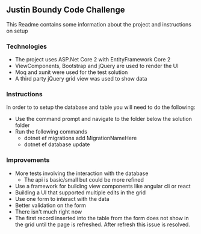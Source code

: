 ## Justin Boundy Code Challenge ##

This Readme contains some information about the project and instructions on setup

### Technologies ###

- The project uses ASP.Net Core 2 with EntityFramework Core 2
- ViewComponents, Bootstrap and jQuery are used to render the UI
- Moq and xunit were used for the test solution
- A third party jQuery grid view was used to show data

### Instructions ###

In order to to setup the database and table you will need to do the following:

- Use the command prompt and navigate to the folder below the solution folder
- Run the following commands
	- dotnet ef migrations add MigrationNameHere
	- dotnet ef database update

### Improvements ###
- More tests involving the interaction with the database
	- The api is basic/small but could be more refined
- Use a framework for building view components like angular cli or react
- Building a UI that supported multiple edits in the grid
- Use one form to interact with the data
- Better validation on the form
 - There isn't much right now
- The first record inserted into the table from the form does not show in the grid until the page is refreshed. After refresh this issue is resolved. 